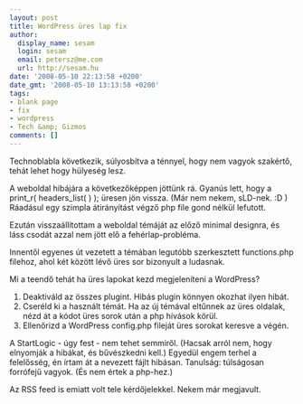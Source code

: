 ```yaml
---
layout: post
title: WordPress üres lap fix
author:
  display_name: sesam
  login: sesam
  email: petersz@me.com
  url: http://sesam.hu
date: '2008-05-10 22:13:58 +0200'
date_gmt: '2008-05-10 13:13:58 +0200'
tags:
- blank page
- fix
- wordpress
- Tech &amp; Gizmos
comments: []
---
```


Technoblabla következik, súlyosbítva a ténnyel, hogy nem vagyok szakértő, tehát lehet hogy hülyeség lesz.

A weboldal hibájára a következőképpen jöttünk rá. Gyanús lett, hogy a print_r( headers_list( ) ); üresen jön vissza. (Már nem nekem, sLD-nek. :D ) Ráadásul egy szimpla átirányítást végző php file gond nélkül lefutott.

Ezután visszaállítottam a weboldal témáját az előző minimal designra, és láss csodát azzal nem jött elő a fehérlap-probléma.

Innentől egyenes út vezetett a témában legutóbb szerkesztett functions.php filehoz, ahol két <?php ... ?> között lévő üres sor bizonyult a ludasnak.

Mi a teendő tehát ha üres lapokat kezd megjeleníteni a WordPress?

  1. Deaktiváld az összes plugint. Hibás plugin könnyen okozhat ilyen hibát.
  2. Cseréld ki a használt témát. Ha az új témával eltűnnek az üres oldalak, nézd át a kódot üres sorok után a php hívások körül.
  3. Ellenőrizd a WordPress config.php fileját üres sorokat keresve a végén.



A StartLogic - úgy fest - nem tehet semmiről. (Hacsak arról nem, hogy elnyomják a hibákat, és bűvészkedni kell.) Egyedül engem terhel a felelősség, én írtam át a nevezett fájlt hibásan. Tanulság: túlságosan forrófejű vagyok. (És nem értek a php-hez.)

Az RSS feed is emiatt volt tele kérdőjelekkel. Nekem már megjavult.
